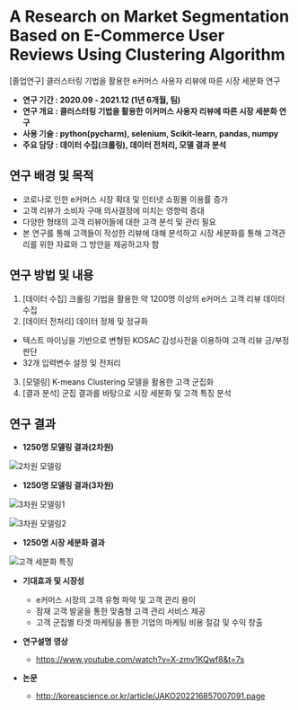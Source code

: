 # A Research on Market Segmentation Based on E-Commerce User Reviews Using Clustering Algorithm
[졸업연구] 클러스터링 기법을 활용한 e커머스 사용자 리뷰에 따른 시장 세분화 연구 

- **연구 기간 : 2020.09 - 2021.12 (1년 6개월, 팀)**
- **연구 개요 : 클러스터링 기법을 활용한 이커머스 사용자 리뷰에 따른 시장 세분화 연구**
- **사용 기술 : python(pycharm), selenium, Scikit-learn, pandas, numpy**
- **주요 담당 : 데이터 수집(크롤링), 데이터 전처리, 모델 결과 분석**

## 연구 배경 및 목적
- 코로나로 인한 e커머스 시장 확대 및 인터넷 쇼핑몰 이용률 증가
- 고객 리뷰가 소비자 구매 의사결정에 미치는 영향력 증대
- 다양한 형태의 고객 리뷰어들에 대한 고객 분석 및 관리 필요
- 본 연구를 통해 고객들이 작성한 리뷰에 대해 분석하고 시장 세분화를 통해 고객관리를 위한 자료와 그 방안을 제공하고자 함

## 연구 방법 및 내용
1. [데이터 수집] 크롤링 기법을 활용한 약 1200명 이상의 e커머스 고객 리뷰 데이터 수집
2. [데이터 전처리] 데이터 정제 및 정규화
  - 텍스트 마이닝을 기반으로 변형된 KOSAC 감성사전을 이용하여 고객 리뷰 긍/부정 판단
  - 32개 입력변수 설정 및 전처리
3. [모델링] K-means Clustering 모델을 활용한 고객 군집화
4. [결과 분석] 군집 결과를 바탕으로 시장 세분화 및 고객 특징 분석

## 연구 결과
- **1250명 모델링 결과(2차원)**

![2차원 모델링](https://user-images.githubusercontent.com/96126414/219452173-afd21eca-607b-4b95-b62a-664f63bd9267.png)


- **1250명 모델링 결과(3차원)**

![3차원 모델링1](https://user-images.githubusercontent.com/96126414/219450153-fecad285-1c02-49ad-9fc7-d138ee35bf97.png)

![3차원 모델링2](https://user-images.githubusercontent.com/96126414/219450170-78183594-ce87-4942-b693-eb763987b1c9.png)


- **1250명 시장 세분화 결과**

![고객 세분화 특징](https://user-images.githubusercontent.com/96126414/219450348-c98c208a-936d-421c-b45b-046d413a7fd2.png)


- **기대효과 및 시장성**
  - e커머스 시장의 고객 유형 파악 및 고객 관리 용이
  - 잠재 고객 발굴을 통한 맞춤형 고객 관리 서비스 제공
  - 고객 군집별 타겟 마케팅을 통한 기업의 마케팅 비용 절감 및 수익 창출

- **연구설명 영상**
  - https://www.youtube.com/watch?v=X-zmv1KQwf8&t=7s

- **논문**
  - http://koreascience.or.kr/article/JAKO202216857007091.page


